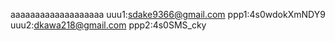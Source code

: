 aaaaaaaaaaaaaaaaaaa
uuu1:sdake9366@gmail.com
ppp1:4s0wdokXmNDY9
uuu2:dkawa218@gmail.com
ppp2:4s0SMS_cky
